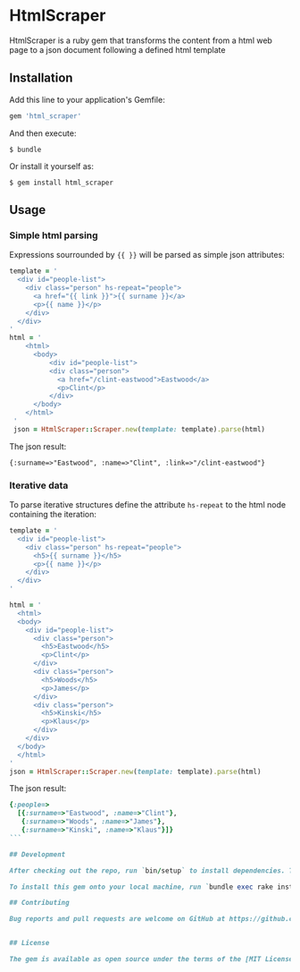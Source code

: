 # HtmlScraper

HtmlScraper is a ruby gem that transforms the content from a html web page to a json document following a defined html template

## Installation

Add this line to your application's Gemfile:

```ruby
gem 'html_scraper'
```

And then execute:

    $ bundle

Or install it yourself as:

    $ gem install html_scraper

## Usage

### Simple html parsing

Expressions sourrounded by `{{ }}` will be parsed as simple json attributes:

```ruby
template = '
  <div id="people-list">
    <div class="person" hs-repeat="people">
      <a href="{{ link }}">{{ surname }}</a>
      <p>{{ name }}</p>
    </div>
  </div>
'
html = '
    <html>
      <body>
          <div id="people-list">
          <div class="person">
            <a href="/clint-eastwood">Eastwood</a>
            <p>Clint</p>
          </div>
      </body>
    </html>
 '
 json = HtmlScraper::Scraper.new(template: template).parse(html)
```

The json result:
```
{:surname=>"Eastwood", :name=>"Clint", :link=>"/clint-eastwood"}
```

### Iterative data

To parse iterative structures define the attribute `hs-repeat` to the html node containing the iteration:

```ruby
template = '
  <div id="people-list">
    <div class="person" hs-repeat="people">
      <h5>{{ surname }}</h5>
      <p>{{ name }}</p>
    </div>
  </div>
'

html = '
  <html>
  <body>
    <div id="people-list">
      <div class="person">
        <h5>Eastwood</h5>
        <p>Clint</p>
      </div>
      <div class="person">
        <h5>Woods</h5>
        <p>James</p>
      </div>
      <div class="person">
        <h5>Kinski</h5>
        <p>Klaus</p>
      </div>
    </div>
  </body>
  </html>
'
json = HtmlScraper::Scraper.new(template: template).parse(html)
```

The json result:

````ruby
{:people=>
  [{:surname=>"Eastwood", :name=>"Clint"},
   {:surname=>"Woods", :name=>"James"},
   {:surname=>"Kinski", :name=>"Klaus"}]}
```

## Development

After checking out the repo, run `bin/setup` to install dependencies. Then, run `rake test` to run the tests. You can also run `bin/console` for an interactive prompt that will allow you to experiment.

To install this gem onto your local machine, run `bundle exec rake install`. To release a new version, update the version number in `version.rb`, and then run `bundle exec rake release`, which will create a git tag for the version, push git commits and tags, and push the `.gem` file to [rubygems.org](https://rubygems.org).

## Contributing

Bug reports and pull requests are welcome on GitHub at https://github.com/bduran82/html_scraper.


## License

The gem is available as open source under the terms of the [MIT License](http://opensource.org/licenses/MIT).

